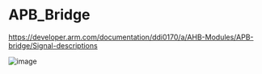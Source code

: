 # APB_Bridge

https://developer.arm.com/documentation/ddi0170/a/AHB-Modules/APB-bridge/Signal-descriptions

![image](https://user-images.githubusercontent.com/62506849/176983735-5b93b8f3-7ec9-41ad-accf-0203c24a69a2.png)
